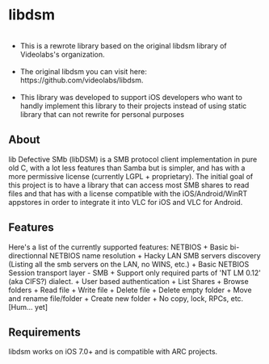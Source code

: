 # libdsm
<ul>
  <li>This is a rewrote library based on the original libdsm library of Videolabs's organization.</li>
  <li>The original libdsm you can visit here: https://github.com/videolabs/libdsm.</li>
  <li>This library was developed to support iOS developers who want to handly implement this library to their projects instead of using static library that can not rewrite for personal purposes</li>
</ul>
<h2>About</h2>
  lib Defective SMb (libDSM) is a SMB protocol client implementation in pure old C, with a lot less features than Samba but is simpler, and has with a more permissive license (currently LGPL + proprietary).
  The initial goal of this project is to have a library that can access most SMB shares to read files and that has with a license compatible with the iOS/Android/WinRT appstores in order to integrate it into VLC for iOS and VLC for Android.
  
<h2>Features</h2>
     Here's a list of the currently supported features:
     NETBIOS
      + Basic bi-directionnal NETBIOS name resolution
      + Hacky LAN SMB servers discovery (Listing all the smb servers on the LAN, no WINS, etc.)
      + Basic NETBIOS Session transport layer
  - SMB
      + Support only required parts of 'NT LM 0.12' (aka CIFS?) dialect.
      + User based authentication
      + List Shares
      + Browse folders
      + Read file
      + Write file
      + Delete file
      + Delete empty folder
      + Move and rename file/folder
      + Create new folder
      + No copy, lock, RPCs, etc. [Hum... yet]
     
<h2>Requirements</h2>
  libdsm works on iOS 7.0+ and is compatible with ARC projects.
